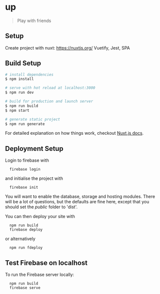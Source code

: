 # up

> Play with friends

## Setup

Create project with nuxt: https://nuxtjs.org/
Vuetify, Jest, SPA

## Build Setup

``` bash
# install dependencies
$ npm install

# serve with hot reload at localhost:3000
$ npm run dev

# build for production and launch server
$ npm run build
$ npm start

# generate static project
$ npm run generate
```

For detailed explanation on how things work, checkout [Nuxt.js docs](https://nuxtjs.org).

## Deployment Setup

Login to firebase with

```
  firebase login
```

and initialise the project with

```
  firebase init
```

You will want to enable the database, storage and hosting modules. There will be a lot of questions, but the defaults are fine here, except that you should set the *public* folder to 'dist'.

You can then deploy your site with

```
  npm run build
  firebase deploy
```

or alternatively

```
  npm run fdeploy
```

## Test Firebase on localhost

To run the Firebase server locally:

```
  npm run build
  firebase serve
```

